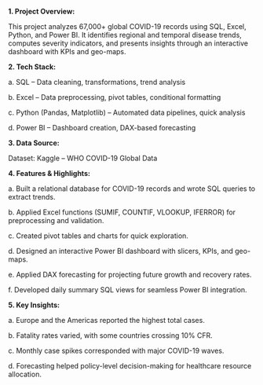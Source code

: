 **1. Project Overview:**

This project analyzes 67,000+ global COVID-19 records using SQL, Excel, Python, and Power BI. It identifies regional and temporal disease trends, computes severity indicators, and presents insights through an interactive dashboard with KPIs and geo-maps.

**2. Tech Stack:**

a. SQL – Data cleaning, transformations, trend analysis

b. Excel – Data preprocessing, pivot tables, conditional formatting

c. Python (Pandas, Matplotlib) – Automated data pipelines, quick analysis

d. Power BI – Dashboard creation, DAX-based forecasting

**3. Data Source:**

Dataset: Kaggle – WHO COVID-19 Global Data

**4. Features & Highlights:**

a. Built a relational database for COVID-19 records and wrote SQL queries to extract trends.

b. Applied Excel functions (SUMIF, COUNTIF, VLOOKUP, IFERROR) for preprocessing and validation.

c. Created pivot tables and charts for quick exploration.

d. Designed an interactive Power BI dashboard with slicers, KPIs, and geo-maps.

e. Applied DAX forecasting for projecting future growth and recovery rates.

f. Developed daily summary SQL views for seamless Power BI integration.



**5. Key Insights:**

a. Europe and the Americas reported the highest total cases.

b. Fatality rates varied, with some countries crossing 10% CFR.

c. Monthly case spikes corresponded with major COVID-19 waves.

d. Forecasting helped policy-level decision-making for healthcare resource allocation.
